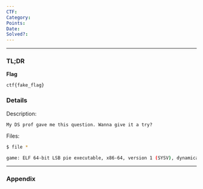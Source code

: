 ```yaml
---
CTF: 
Category: 
Points: 
Date: 
Solved?:
---
```

----
### TL;DR

**Flag**

```
ctf{fake_flag}
```


### Details

Description: 
```
My DS prof gave me this question. Wanna give it a try?
```

Files:
```bash
$ file *

game: ELF 64-bit LSB pie executable, x86-64, version 1 (SYSV), dynamically linked, interpreter /lib64/ld-linux-x86-64.so.2, BuildID[sha1]=b10432222a222df1e8c79998e0cc1cc2b18ed4a5, for GNU/Linux 3.2.0, stripped
```


---
### Appendix


